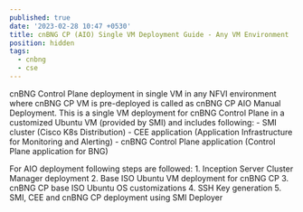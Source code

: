 ```yaml
---
published: true
date: '2023-02-28 10:47 +0530'
title: cnBNG CP (AIO) Single VM Deployment Guide - Any VM Environment
position: hidden
tags:
  - cnbng
  - cse
---
```


cnBNG Control Plane deployment in single VM in any NFVI environment where cnBNG CP VM is pre-deployed is called as cnBNG CP AIO Manual Deployment. This is a single VM deployment for cnBNG Control Plane in a customized Ubuntu VM (provided by SMI) and includes following:
	- SMI cluster (Cisco K8s Distribution)
	- CEE application (Application Infrastructure for Monitoring and Alerting)
	- cnBNG Control Plane application (Control Plane application for BNG)

For AIO deployment following steps are followed:
	1. Inception Server Cluster Manager deployment
	2. Base ISO Ubuntu VM deployment for cnBNG CP
	3. cnBNG CP base ISO Ubuntu OS customizations
	4. SSH Key generation
	5. SMI, CEE and cnBNG CP deployment using SMI Deployer

